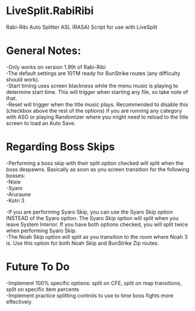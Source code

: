 # LiveSplit.RabiRibi
Rabi-Ribi Auto Splitter ASL (RASA) Script for use with LiveSplit

General Notes:
===
-Only works on version 1.99t of Rabi-Ribi  
-The default settings are 10TM ready for BunStrike routes (any difficulty should work).  
-Start timing uses screen blackness while the menu music is playing to determine start time. This will trigger when starting any file, so take note of that.  
-Reset will trigger when the title music plays. Recommended to disable this (checkbox above the rest of the options) if you are running any category with ASG or playing Randomizer where you might need to reload to the title screen to load an Auto Save.  
 
Regarding Boss Skips
===
-Performing a boss skip with their split option checked will split when the boss despawns. Basically as soon as you screen transition for the following bosses:  
    -Nixie  
    -Syaro  
    -Aruraune  
    -Kotri 3  
 
-If you are performing Syaro Skip, you can use the Syaro Skip option INSTEAD of the Syaro option. The Syaro Skip option will split when you leave System Interior. If you have both options checked, you will split twice when performing Syaro Skip.  
-The Noah Skip option will split as you transition to the room where Noah 3 is. Use this option for both Noah Skip and BunStrike Zip routes.  

Future To Do
===
-Implement 100% specific options: split on CFE, split on map transitions, split on specific item percents  
-Implement practice splitting controls to use to time boss fights more effectively  
